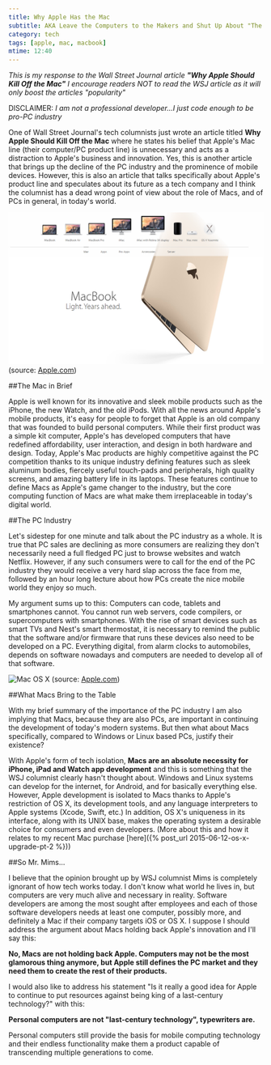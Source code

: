 ```yaml
---
title: Why Apple Has the Mac 
subtitle: AKA Leave the Computers to the Makers and Shut Up About "The Future"
category: tech
tags: [apple, mac, macbook]
mtime: 12:40
---
```


*This is my response to the Wall Street Journal article 
**"Why Apple Should Kill Off the Mac"**
I encourage readers NOT to read the WSJ article as it will only boost the articles "popularity"*

DISCLAIMER: *I am not a professional developer...I just code enough to be pro-PC industry*

One of Wall Street Journal's tech columnists just wrote an article titled
 **Why Apple Should Kill Off the Mac**
 where he states his belief that Apple's Mac line (their computer/PC product line) is unnecessary and acts as a 
 distraction to Apple's business and innovation. Yes, this is another article that brings up the decline of the PC 
 industry and the prominence of mobile devices. However, this is also an article that talks specifically about Apple's 
 product line and speculates about its future as a tech company and I think the columnist has a dead wrong point of view 
 about the role of Macs, and of PCs in general, in today's world. 

<p class="blog-image">
<img class="img-responsive" src="/images/blog/posts/macpage.png" alt="Windows 7">
(source: <a href="https://www.apple.com/mac/" alt="Mac website">Apple.com</a>)
</p>

##The Mac in Brief

Apple is well known for its innovative and sleek mobile products such as the iPhone, the new Watch, and the old iPods. 
With all the news around Apple's mobile products, it's easy for people to forget that Apple is an old company that
was founded to build personal computers. While their first product was a simple kit computer, Apple's has developed 
computers that have redefined affordability, user interaction, and design in both hardware and design. Today, Apple's 
Mac products are highly competitive against the PC competition thanks to its unique industry defining features such as 
 sleek aluminum bodies, fiercely useful touch-pads and peripherals, high quality screens, and amazing battery life 
 in its laptops. These features continue to define Macs as Apple's game changer to the industry, but the core computing
 function of Macs are what make them irreplaceable in today's digital world.

##The PC Industry

Let's sidestep for one minute and talk about the PC industry as a whole. It is true that PC sales are declining as more 
consumers are realizing they don't necessarily need a full fledged PC just to browse websites and watch Netflix. 
However, if any such consumers were to call for the end of the PC industry they would receive a very hard slap across
the face from me, followed by an hour long lecture about how PCs create the nice mobile world they enjoy so much.

My argument sums up to this: Computers can code, tablets and smartphones cannot. You cannot run web servers, code
compilers, or supercomputers with smartphones. With the rise of smart devices such as smart TVs and Nest's smart 
thermostat, it is necessary to remind the public that the software and/or firmware that runs these devices also need to 
be developed on a PC. Everything digital, from alarm clocks to automobiles, depends on software nowadays and computers
are needed to develop all of that software. 

<p class="blog-image">
<img class="img-responsive" src="https://www.apple.com/v/osx/c/images/overview/design_large.png" alt="Mac OS X ">
(source: <a href="https://www.apple.com/osx/" alt="Mac website">Apple.com</a>)
</p>

##What Macs Bring to the Table

With my brief summary of the importance of the PC industry I am also implying that Macs, because they are also PCs, are 
important in continuing the development of today's modern systems. But then what about Macs specifically, compared to 
Windows or Linux based PCs, justify their existence? 

With Apple's form of tech isolation, **Macs are an absolute necessity for iPhone, iPad and Watch app development** and 
this is something that the WSJ columnist clearly hasn't thought about. Windows and Linux systems can develop for the
internet, for Android, and for basically everything else. However, Apple development is isolated to Macs
thanks to Apple's restriction of OS X, its development tools, and any language interpreters to Apple systems 
(Xcode, Swift, etc.) In addition, OS X's uniqueness in its interface, along with its UNIX base, makes the operating 
system a desirable choice for consumers and even developers. (More about this and how it relates to my recent 
Mac purchase [here]({% post_url 2015-06-12-os-x-upgrade-pt-2 %}))

##So Mr. Mims...

I believe that the opinion brought up by WSJ columnist Mims is completely ignorant of how tech works today. I don't know
what world he lives in, but computers are very much alive and necessary in reality. Software developers are among the 
most sought after employees and each of those software developers needs at least one computer, possibly more, and
 definitely a Mac if their company targets iOS or OS X. I suppose I should address the argument about Macs holding back
 Apple's innovation and I'll say this: 
 
 **No, Macs are not holding back Apple. Computers may not be the most glamorous thing anymore, but Apple 
 still defines the PC market and they need them to create the rest of their products.**
 
I would also like to address his statement "Is it really a good idea for Apple to continue to put resources against 
being king of a last-century technology?" with this:

**Personal computers are not "last-century technology", typewriters are.**

Personal computers still provide the basis for mobile computing technology and their endless functionality make them
a product capable of transcending multiple generations to come.
